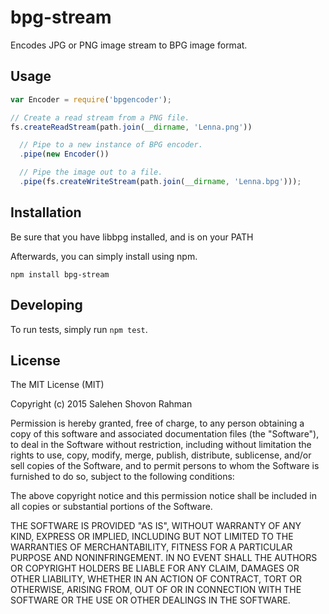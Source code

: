 # bpg-stream

Encodes JPG or PNG image stream to BPG image format.

## Usage

```javascript
var Encoder = require('bpgencoder');

// Create a read stream from a PNG file.
fs.createReadStream(path.join(__dirname, 'Lenna.png'))

  // Pipe to a new instance of BPG encoder.
  .pipe(new Encoder())

  // Pipe the image out to a file.
  .pipe(fs.createWriteStream(path.join(__dirname, 'Lenna.bpg')));
```

## Installation

Be sure that you have libbpg installed, and is on your PATH

Afterwards, you can simply install using npm.

```
npm install bpg-stream
```

## Developing

To run tests, simply run `npm test`.

## License

The MIT License (MIT)

Copyright (c) 2015 Salehen Shovon Rahman

Permission is hereby granted, free of charge, to any person obtaining a copy
of this software and associated documentation files (the "Software"), to deal
in the Software without restriction, including without limitation the rights
to use, copy, modify, merge, publish, distribute, sublicense, and/or sell
copies of the Software, and to permit persons to whom the Software is
furnished to do so, subject to the following conditions:

The above copyright notice and this permission notice shall be included in
all copies or substantial portions of the Software.

THE SOFTWARE IS PROVIDED "AS IS", WITHOUT WARRANTY OF ANY KIND, EXPRESS OR
IMPLIED, INCLUDING BUT NOT LIMITED TO THE WARRANTIES OF MERCHANTABILITY,
FITNESS FOR A PARTICULAR PURPOSE AND NONINFRINGEMENT. IN NO EVENT SHALL THE
AUTHORS OR COPYRIGHT HOLDERS BE LIABLE FOR ANY CLAIM, DAMAGES OR OTHER
LIABILITY, WHETHER IN AN ACTION OF CONTRACT, TORT OR OTHERWISE, ARISING FROM,
OUT OF OR IN CONNECTION WITH THE SOFTWARE OR THE USE OR OTHER DEALINGS IN
THE SOFTWARE.